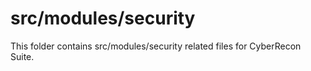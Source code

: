 # src/modules/security

This folder contains src/modules/security related files for CyberRecon Suite.
